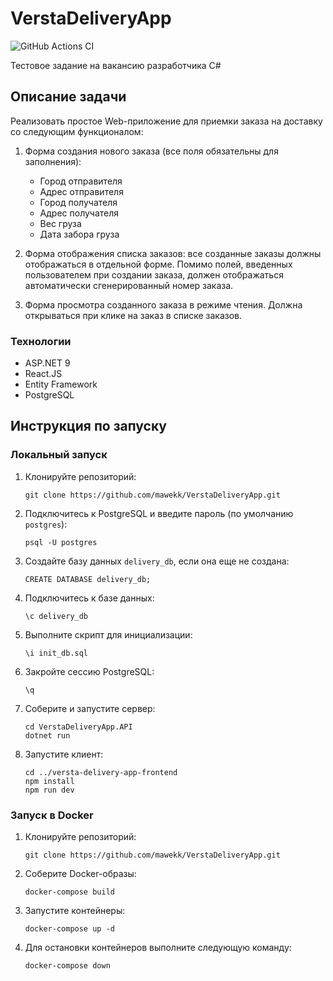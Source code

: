 # VerstaDeliveryApp

![GitHub Actions CI](https://github.com/mawekk/VerstaDeliveryApp/actions/workflows/ci.yml/badge.svg)

Тестовое задание на вакансию разработчика C#

## Описание задачи

Реализовать простое Web-приложение для приемки заказа на доставку со следующим функционалом:

1. Форма создания нового заказа (все поля обязательны для заполнения):
    * Город отправителя
    * Адрес отправителя
    * Город получателя
    * Адрес получателя
    * Вес груза
    * Дата забора груза

2. Форма отображения списка заказов: все созданные заказы должны отображаться в отдельной форме. Помимо полей, введенных
   пользователем при создании заказа, должен отображаться автоматически сгенерированный номер заказа.

3. Форма просмотра созданного заказа в режиме чтения. Должна открываться при клике на заказ в списке заказов.
   
### Технологии
* ASP.NET 9 
* React.JS
* Entity Framework
* PostgreSQL

## Инструкция по запуску

### Локальный запуск

1. Клонируйте репозиторий:
   ```shell
   git clone https://github.com/mawekk/VerstaDeliveryApp.git
   ```

2. Подключитесь к PostgreSQL и введите пароль (по умолчанию `postgres`):
   ```shell
   psql -U postgres
   ```
3. Создайте базу данных `delivery_db`, если она еще не создана:
   ```shell
   CREATE DATABASE delivery_db;
   ```
4. Подключитесь к базе данных:
   ```shell
   \c delivery_db
   ```
5. Выполните скрипт для инициализации:
   ```shell
   \i init_db.sql
   ```
6. Закройте сессию PostgreSQL:
   ```shell
   \q
   ```
7. Соберите и запустите сервер:
   ```shell
   cd VerstaDeliveryApp.API
   dotnet run
   ```
8. Запустите клиент:
   ```shell
   cd ../versta-delivery-app-frontend
   npm install
   npm run dev
   ```

### Запуск в Docker

1. Клонируйте репозиторий:
   ```shell
   git clone https://github.com/mawekk/VerstaDeliveryApp.git
   ```
2. Соберите Docker-образы:
   ```shell
   docker-compose build
   ```
3. Запустите контейнеры:
   ```shell
   docker-compose up -d
   ```
4. Для остановки контейнеров выполните следующую команду:
   ```shell
   docker-compose down
   ```
